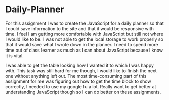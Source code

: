 # Daily-Planner

For this assignment I was to create the JavaScript for a daily planner so that I could save information to the site and that it would be responsive with time. I feel I am getting more comfortable with JavaScript but still not where I would like to be. I was not able to get the local storage to work properly so that it would save what I wrote down in the planner. I need to spend more time out of class learner as much as I can about JavaScript because I know it is vital.

I was able to get the table looking how I wanted it to which I was happy with. This task was still hard for me though, I would like to finish the next one without anything left out. The most time-consuming part of this assignment for me was figuring out how to get the time block to show correctly, I needed to use my google fu a lot. Really want to get better at understanding JavaScript though so I can do better on these assignments.

